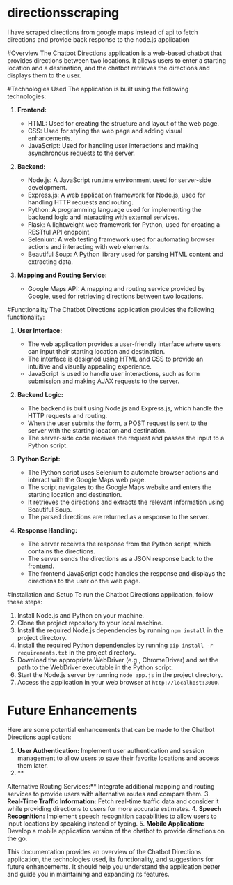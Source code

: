 # directionsscraping
I have scraped directions from google maps instead of api to fetch directions and provide back response to the node.js application


#Overview
The Chatbot Directions application is a web-based chatbot that provides directions between two locations. It allows users to enter a starting location and a destination, and the chatbot retrieves the directions and displays them to the user.

#Technologies Used
The application is built using the following technologies:

1. **Frontend:**
   - HTML: Used for creating the structure and layout of the web page.
   - CSS: Used for styling the web page and adding visual enhancements.
   - JavaScript: Used for handling user interactions and making asynchronous requests to the server.

2. **Backend:**
   - Node.js: A JavaScript runtime environment used for server-side development.
   - Express.js: A web application framework for Node.js, used for handling HTTP requests and routing.
   - Python: A programming language used for implementing the backend logic and interacting with external services.
   - Flask: A lightweight web framework for Python, used for creating a RESTful API endpoint.
   - Selenium: A web testing framework used for automating browser actions and interacting with web elements.
   - Beautiful Soup: A Python library used for parsing HTML content and extracting data.

3. **Mapping and Routing Service:**
   - Google Maps API: A mapping and routing service provided by Google, used for retrieving directions between two locations.

#Functionality
The Chatbot Directions application provides the following functionality:

1. **User Interface:**
   - The web application provides a user-friendly interface where users can input their starting location and destination.
   - The interface is designed using HTML and CSS to provide an intuitive and visually appealing experience.
   - JavaScript is used to handle user interactions, such as form submission and making AJAX requests to the server.

2. **Backend Logic:**
   - The backend is built using Node.js and Express.js, which handle the HTTP requests and routing.
   - When the user submits the form, a POST request is sent to the server with the starting location and destination.
   - The server-side code receives the request and passes the input to a Python script.

3. **Python Script:**
   - The Python script uses Selenium to automate browser actions and interact with the Google Maps web page.
   - The script navigates to the Google Maps website and enters the starting location and destination.
   - It retrieves the directions and extracts the relevant information using Beautiful Soup.
   - The parsed directions are returned as a response to the server.

4. **Response Handling:**
   - The server receives the response from the Python script, which contains the directions.
   - The server sends the directions as a JSON response back to the frontend.
   - The frontend JavaScript code handles the response and displays the directions to the user on the web page.

#Installation and Setup
To run the Chatbot Directions application, follow these steps:

1. Install Node.js and Python on your machine.
2. Clone the project repository to your local machine.
3. Install the required Node.js dependencies by running `npm install` in the project directory.
4. Install the required Python dependencies by running `pip install -r requirements.txt` in the project directory.
5. Download the appropriate WebDriver (e.g., ChromeDriver) and set the path to the WebDriver executable in the Python script.
6. Start the Node.js server by running `node app.js` in the project directory.
7. Access the application in your web browser at `http://localhost:3000`.

# Future Enhancements
Here are some potential enhancements that can be made to the Chatbot Directions application:

1. **User Authentication:** Implement user authentication and session management to allow users to save their favorite locations and access them later.
2. **

Alternative Routing Services:** Integrate additional mapping and routing services to provide users with alternative routes and compare them.
3. **Real-Time Traffic Information:** Fetch real-time traffic data and consider it while providing directions to users for more accurate estimates.
4. **Speech Recognition:** Implement speech recognition capabilities to allow users to input locations by speaking instead of typing.
5. **Mobile Application:** Develop a mobile application version of the chatbot to provide directions on the go.

This documentation provides an overview of the Chatbot Directions application, the technologies used, its functionality, and suggestions for future enhancements. It should help you understand the application better and guide you in maintaining and expanding its features.